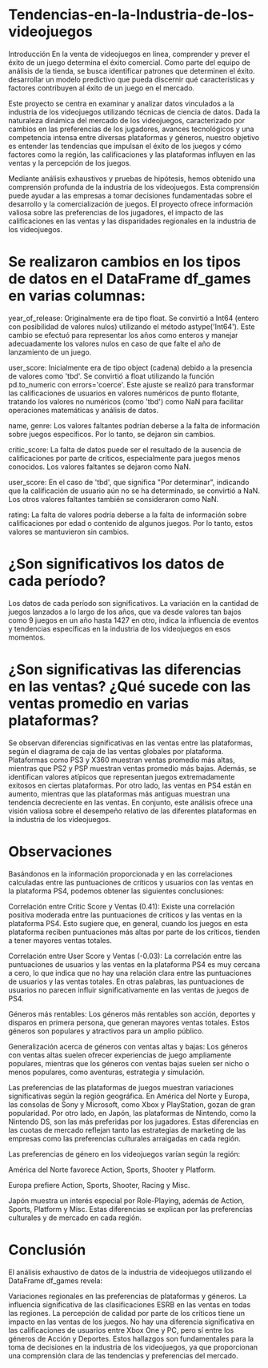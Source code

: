 # Tendencias-en-la-Industria-de-los-videojuegos
Introducción
En la venta de videojuegos en linea, comprender y prever el éxito de un juego determina el éxito comercial. Como parte del equipo de análisis de la tienda, se busca identificar patrones que determinen el éxito. desarrollar un modelo predictivo que pueda discernir qué características y factores contribuyen al éxito de un juego en el mercado.

Este proyecto se centra en examinar y analizar datos vinculados a la industria de los videojuegos utilizando técnicas de ciencia de datos. Dada la naturaleza dinámica del mercado de los videojuegos, caracterizado por cambios en las preferencias de los jugadores, avances tecnológicos y una competencia intensa entre diversas plataformas y géneros, nuestro objetivo es entender las tendencias que impulsan el éxito de los juegos y cómo factores como la región, las calificaciones y las plataformas influyen en las ventas y la percepción de los juegos.

Mediante análisis exhaustivos y pruebas de hipótesis, hemos obtenido una comprensión profunda de la industria de los videojuegos. Esta comprensión puede ayudar a las empresas a tomar decisiones fundamentadas sobre el desarrollo y la comercialización de juegos. El proyecto ofrece información valiosa sobre las preferencias de los jugadores, el impacto de las calificaciones en las ventas y las disparidades regionales en la industria de los videojuegos.

# Se realizaron cambios en los tipos de datos en el DataFrame df_games en varias columnas:

year_of_release: Originalmente era de tipo float. Se convirtió a Int64 (entero con posibilidad de valores nulos) utilizando el método astype('Int64'). Este cambio se efectuó para representar los años como enteros y manejar adecuadamente los valores nulos en caso de que falte el año de lanzamiento de un juego.

user_score: Inicialmente era de tipo object (cadena) debido a la presencia de valores como 'tbd'. Se convirtió a float utilizando la función pd.to_numeric con errors='coerce'. Este ajuste se realizó para transformar las calificaciones de usuarios en valores numéricos de punto flotante, tratando los valores no numéricos (como 'tbd') como NaN para facilitar operaciones matemáticas y análisis de datos.

name, genre: Los valores faltantes podrían deberse a la falta de información sobre juegos específicos. Por lo tanto, se dejaron sin cambios.

critic_score: La falta de datos puede ser el resultado de la ausencia de calificaciones por parte de críticos, especialmente para juegos menos conocidos. Los valores faltantes se dejaron como NaN.

user_score: En el caso de 'tbd', que significa "Por determinar", indicando que la calificación de usuario aún no se ha determinado, se convirtió a NaN. Los otros valores faltantes también se consideraron como NaN.

rating: La falta de valores podría deberse a la falta de información sobre calificaciones por edad o contenido de algunos juegos. Por lo tanto, estos valores se mantuvieron sin cambios.

# ¿Son significativos los datos de cada período?
Los datos de cada período son significativos. La variación en la cantidad de juegos lanzados a lo largo de los años, que va desde valores tan bajos como 9 juegos en un año hasta 1427 en otro, indica la influencia de eventos y tendencias específicas en la industria de los videojuegos en esos momentos.


# ¿Son significativas las diferencias en las ventas? ¿Qué sucede con las ventas promedio en varias plataformas?
Se observan diferencias significativas en las ventas entre las plataformas, según el diagrama de caja de las ventas globales por plataforma. Plataformas como PS3 y X360 muestran ventas promedio más altas, mientras que PS2 y PSP muestran ventas promedio más bajas. Además, se identifican valores atípicos que representan juegos extremadamente exitosos en ciertas plataformas. Por otro lado, las ventas en PS4 están en aumento, mientras que las plataformas más antiguas muestran una tendencia decreciente en las ventas. En conjunto, este análisis ofrece una visión valiosa sobre el desempeño relativo de las diferentes plataformas en la industria de los videojuegos.

# Observaciones
Basándonos en la información proporcionada y en las correlaciones calculadas entre las puntuaciones de críticos y usuarios con las ventas en la plataforma PS4, podemos obtener las siguientes conclusiones:

Correlación entre Critic Score y Ventas (0.41): Existe una correlación positiva moderada entre las puntuaciones de críticos y las ventas en la plataforma PS4. Esto sugiere que, en general, cuando los juegos en esta plataforma reciben puntuaciones más altas por parte de los críticos, tienden a tener mayores ventas totales.

Correlación entre User Score y Ventas (-0.03): La correlación entre las puntuaciones de usuarios y las ventas en la plataforma PS4 es muy cercana a cero, lo que indica que no hay una relación clara entre las puntuaciones de usuarios y las ventas totales. En otras palabras, las puntuaciones de usuarios no parecen influir significativamente en las ventas de juegos de PS4.

Géneros más rentables: Los géneros más rentables son acción, deportes y disparos en primera persona, que generan mayores ventas totales. Estos géneros son populares y atractivos para un amplio público.

Generalización acerca de géneros con ventas altas y bajas: Los géneros con ventas altas suelen ofrecer experiencias de juego ampliamente populares, mientras que los géneros con ventas bajas suelen ser nicho o menos populares, como aventuras, estrategia y simulación.

Las preferencias de las plataformas de juegos muestran variaciones significativas según la región 
geográfica. En América del Norte y Europa, las consolas de Sony y Microsoft, como Xbox y PlayStation, gozan de gran popularidad. Por otro lado, en Japón, las plataformas de Nintendo, como la Nintendo DS, son las más preferidas por los jugadores. Estas diferencias en las cuotas de mercado reflejan tanto las estrategias de marketing de las empresas como las preferencias culturales arraigadas en cada región.

Las preferencias de género en los videojuegos varían según la región:

América del Norte favorece Action, Sports, Shooter y Platform.

Europa prefiere Action, Sports, Shooter, Racing y Misc.

Japón muestra un interés especial por Role-Playing, además de Action, Sports, Platform y Misc. Estas diferencias se explican por las preferencias culturales y de mercado en cada región.

# Conclusión
El análisis exhaustivo de datos de la industria de videojuegos utilizando el DataFrame df_games revela:

Variaciones regionales en las preferencias de plataformas y géneros.
La influencia significativa de las clasificaciones ESRB en las ventas en todas las regiones.
La percepción de calidad por parte de los críticos tiene un impacto en las ventas de los juegos.
No hay una diferencia significativa en las calificaciones de usuarios entre Xbox One y PC, pero sí entre los géneros de Acción y Deportes.
Estos hallazgos son fundamentales para la toma de decisiones en la industria de los videojuegos, ya que proporcionan una comprensión clara de las tendencias y preferencias del mercado.
